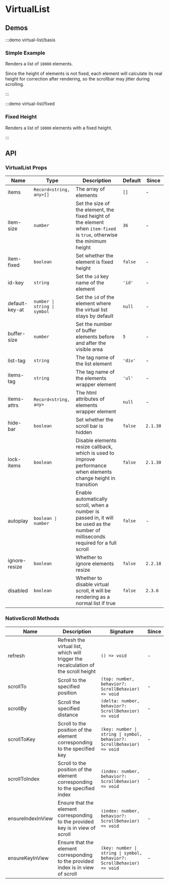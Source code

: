 # VirtualList

## Demos

:::demo virtual-list/basis

### Simple Example

Renders a list of `10000` elements.

Since the height of elements is not fixed, each element will calculate its real height for correction after rendering, so the scrollbar may jitter during scrolling.

:::

:::demo virtual-list/fixed

### Fixed Height

Renders a list of `10000` elements with a fixed height.

:::

## API

### VirtualList Props

| Name           | Type                         | Description                                                                                                                       | Default | Since    |
| -------------- | ---------------------------- | --------------------------------------------------------------------------------------------------------------------------------- | ------- | -------- |
| items          | `Record<string, any>[]`      | The array of elements                                                                                                             | `[]`    | -        |
| item-size      | `number`                     | Set the size of the element, the fixed height of the element when `item-fixed` is `true`, otherwise the minimum height            | `36`    | -        |
| item-fixed     | `boolean`                    | Set whether the element is fixed height                                                                                           | `false` | -        |
| id-key         | `string`                     | Set the `id` key name of the element                                                                                              | `'id'`  | -        |
| default-key-at | `number \| string \| symbol` | Set the `id` of the element where the virtual list stays by default                                                               | `null`  | -        |
| buffer-size    | `number`                     | Set the number of buffer elements before and after the visible area                                                               | `5`     | -        |
| list-tag       | `string`                     | The tag name of the list element                                                                                                  | `'div'` | -        |
| items-tag      | `string`                     | The tag name of the elements wrapper element                                                                                      | `'ul'`  | -        |
| items-attrs    | `Record<string, any>`        | The html attributes of elements wrapper element                                                                                   | `null`  | -        |
| hide-bar       | `boolean`                    | Set whether the scroll bar is hidden                                                                                              | `false` | `2.1.30` |
| lock-items     | `boolean`                    | Disable elements resize callback, which is used to improve performance when elements change height in transition                  | `false` | `2.1.30` |
| autoplay       | `boolean \| number`          | Enable automatically scroll, when a number is passed in, it will be used as the number of milliseconds required for a full scroll | `false` | -        |
| ignore-resize  | `boolean`                    | Whether to ignore elements resize                                                                                                 | `false` | `2.2.18` |
| disabled       | `boolean`                    | Whether to disable virtual scroll, ~~it~~ will be rendering as a normal list if true                                              | `false` | `2.3.6`  |

### NativeScroll Methods

| Name              | Description                                                                         | Signature                                                              | Since |
| ----------------- | ----------------------------------------------------------------------------------- | ---------------------------------------------------------------------- | ----- |
| refresh           | Refresh the virtual list, which will trigger the recalculation of the scroll height | `() => void`                                                           | -     |
| scrollTo          | Scroll to the specified position                                                    | `(top: number, behavior?: ScrollBehavior) => void`                     | -     |
| scrollBy          | Scroll the specified distance                                                       | `(delta: number, behavior?: ScrollBehavior) => void`                   | -     |
| scrollToKey       | Scroll to the position of the element corresponding to the specified key            | `(key: number \| string \| symbol, behavior?: ScrollBehavior) => void` | -     |
| scrollToIndex     | Scroll to the position of the element corresponding to the specified index          | `(index: number, behavior?: ScrollBehavior) => void`                   | -     |
| ensureIndexInView | Ensure that the element corresponding to the provided key is in view of scroll      | `(index: number, behavior?: ScrollBehavior) => void`                   | -     |
| ensureKeyInView   | Ensure that the element corresponding to the provided index is in view of scroll    | `(key: number \| string \| symbol, behavior?: ScrollBehavior) => void` | -     |
